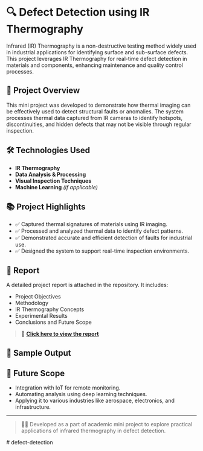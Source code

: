 # 🔍 Defect Detection using IR Thermography

Infrared (IR) Thermography is a non-destructive testing method widely used in industrial applications for identifying surface and sub-surface defects. This project leverages IR Thermography for real-time defect detection in materials and components, enhancing maintenance and quality control processes.

## 📌 Project Overview

This mini project was developed to demonstrate how thermal imaging can be effectively used to detect structural faults or anomalies. The system processes thermal data captured from IR cameras to identify hotspots, discontinuities, and hidden defects that may not be visible through regular inspection.

## 🛠️ Technologies Used

- **IR Thermography**
- **Data Analysis & Processing**
- **Visual Inspection Techniques**
- **Machine Learning** *(if applicable)*

## 📚 Project Highlights

- ✅ Captured thermal signatures of materials using IR imaging.
- ✅ Processed and analyzed thermal data to identify defect patterns.
- ✅ Demonstrated accurate and efficient detection of faults for industrial use.
- ✅ Designed the system to support real-time inspection environments.

## 📄 Report

A detailed project report is attached in the repository. It includes:

- Project Objectives
- Methodology
- IR Thermography Concepts
- Experimental Results
- Conclusions and Future Scope

> 📎 **[Click here to view the report](./Report.pdf)**

## 📸 Sample Output

## 🚀 Future Scope

- Integration with IoT for remote monitoring.
- Automating analysis using deep learning techniques.
- Applying it to various industries like aerospace, electronics, and infrastructure.

---

> 👨‍💻 Developed as a part of academic mini project to explore practical applications of infrared thermography in defect detection.

#   d e f e c t - d e t e c t i o n  
 